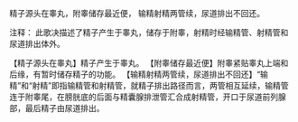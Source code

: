 精子源头在睾丸，附睾储存最近便，
输精射精两管续，尿道排出不回还。

注释：
此歌决描述了精子产生于睾丸，储存于附睾，射精时经输精管、射精管和尿道排出体外。

【精子源头在睾丸】精子产生于睾丸。
【附睾储存最近便】附睾紧贴睾丸上端和后缘，有暂时储存精子的功能。
【输精射精两管续，尿道排出不回还】“输精”和“射精”即指输精管和射精管，就精子排出路径而言，两管相互延续，输精管连于附睾尾，在膀胱底的后面与精囊腺排泄管汇合成射精管，开口于尿道前列腺部，最后精子由尿道排出。